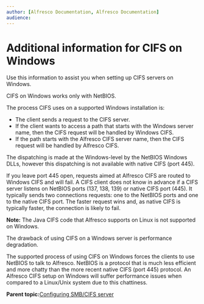 ```yaml
---
author: [Alfresco Documentation, Alfresco Documentation]
audience: 
---
```


# Additional information for CIFS on Windows

Use this information to assist you when setting up CIFS servers on Windows.

CIFS on Windows works only with NetBIOS.

The process CIFS uses on a supported Windows installation is:

-   The client sends a request to the CIFS server.
-   If the client wants to access a path that starts with the Windows server name, then the CIFS request will be handled by Windows CIFS.
-   If the path starts with the Alfresco CIFS server name, then the CIFS request will be handled by Alfresco CIFS.

The dispatching is made at the Windows-level by the NetBIOS Windows DLLs, however this dispatching is not available with native CIFS \(port 445\).

If you leave port 445 open, requests aimed at Alfresco CIFS are routed to Windows CIFS and will fail. A CIFS client does not know in advance if a CIFS server listens on NetBIOS ports \(137, 138, 139\) or native CIFS port \(445\). It typically sends two connections requests: one to the NetBIOS ports and one to the native CIFS port. The faster request wins and, as native CIFS is typically faster, the connection is likely to fail.

**Note:** The Java CIFS code that Alfresco supports on Linux is not supported on Windows.

The drawback of using CIFS on a Windows server is performance degradation.

The supported process of using CIFS on Windows forces the clients to use NetBIOS to talk to Alfresco. NetBIOS is a protocol that is much less efficient and more chatty than the more recent native CIFS \(port 445\) protocol. An Alfresco CIFS setup on Windows will suffer performance issues when compared to a Linux/Unix system due to this chattiness.

**Parent topic:**[Configuring SMB/CIFS server](../concepts/fileserv-subsystem-CIFS.md)

